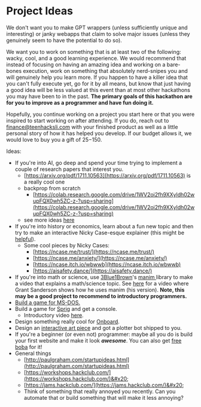# Project Ideas

We don't want you to make GPT wrappers (unless sufficiently unique and interesting) or janky webapps that claim to solve major issues (unless they genuinely seem to have the potential to do so).&#x20;

We want you to work on something that is at least two of the following: wacky, cool, and a good learning experience. We would recommend that instead of focusing on having an amazing idea and working on a bare-bones execution, work on something that absolutely nerd-snipes you and will genuinely help you learn more. If you happen to have a killer idea that you can't fully execute yet, go for it by all means, but know that just having a good idea will be less valued at this event than at most other hackathons you may have been to in the past. **The primary goals of this hackathon are for you to improve as a programmer and have fun doing it.**&#x20;

Hopefully, you continue working on a project you start here or that you were inspired to start working on after attending. If you do, reach out to finance@teenhacksli.com with your finished product as well as a little personal story of how it has helped you develop. If our budget allows it, we would love to buy you a gift of $25-$150.&#x20;

Ideas:

* If you're into AI, go deep and spend your time trying to implement a couple of research papers that interest you.&#x20;
  * [https://arxiv.org/pdf/1711.10563](https://arxiv.org/pdf/1711.10563) is a really cool one
  * backprop from scratch&#x20;
    * [https://colab.research.google.com/drive/1WV2oi2fh9XXyldh02wupFQX0wh5ZC-z-?usp=sharing](https://colab.research.google.com/drive/1WV2oi2fh9XXyldh02wupFQX0wh5ZC-z-?usp=sharing)
  * see more ideas [here](ai.md)
* If you're into history or economics, learn about a fun new topic and then try to make an interactive Nicky Case-esque explainer (this might be [helpful](https://ncase.me/nutshell/)).
  * Some cool pieces by Nicky Cases:
    * [https://ncase.me/trust/](https://ncase.me/trust/)
    * [https://ncase.me/anxiety/](https://ncase.me/anxiety/)
    * [https://ncase.itch.io/wbwwb](https://ncase.itch.io/wbwwb)
    * [https://aisafety.dance/](https://aisafety.dance/)
* If you're into math or science, use [3Blue1Brown](https://www.youtube.com/3blue1brown)'s [manim ](https://3b1b.github.io/manim/)library to make a video that explains a math/science topic. See [here](https://youtu.be/rbu7Zu5X1zI) for a video where Grant Sanderson shows how he uses manim (his version). **Note, this may be a good project to recommend to introductory programmers.**
* [Build a game for MS-DOS. ](https://retrospect.hackclub.com/dos)
* Build a game for [Sprig](https://sprig.hackclub.com/) and get a console.&#x20;
  * Introductory video [here](https://youtu.be/ZOPYB6dw4Os).
* Design something really cool for [Onboard](https://hackclub.com/onboard/).
* Design an [interactive art piece](https://blot.hackclub.com/) and got a plotter bot shipped to you.
* If you're a beginner (or even not) programmer: maybe all you do is build your first website and make it look _**awesome**_. You can also get [free boba](https://boba.hackclub.com/) for it!
* General things
  * [http://paulgraham.com/startupideas.html](http://paulgraham.com/startupideas.html)
  * [https://workshops.hackclub.com/](https://workshops.hackclub.com/)&#x20;
  * [https://jams.hackclub.com/](https://jams.hackclub.com/)&#x20;
  * Think of something that really annoyed you recently. Can you automate that or build something that will make it less annoying?

